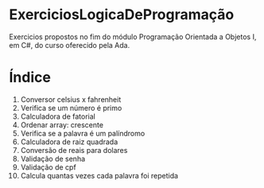# ExerciciosLogicaDeProgramação
Exercicios propostos no fim do módulo Programação Orientada a Objetos I, em C#, do curso oferecido pela Ada.

# Índice
  1. Conversor celsius x fahrenheit
  2. Verifica se um número é primo
  3. Calculadora de fatorial
  4. Ordenar array: crescente
  5. Verifica se a palavra é um palíndromo
  6. Calculadora de raiz quadrada
  7. Conversão de reais para dolares
  8. Validação de senha
  9. Validação de cpf
  10. Calcula quantas vezes cada palavra foi repetida
